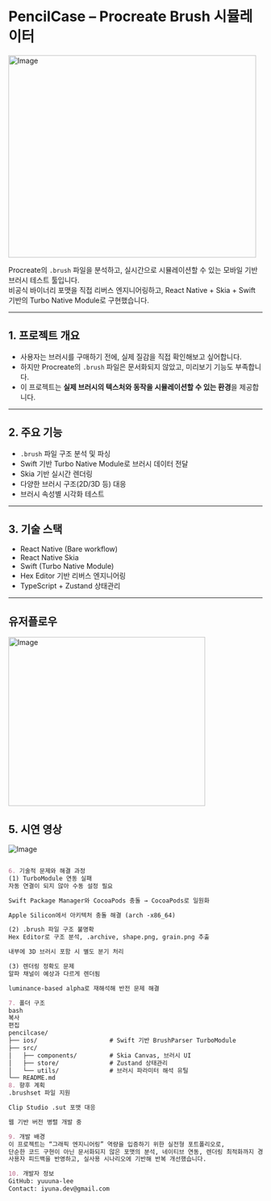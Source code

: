 # PencilCase – Procreate Brush 시뮬레이터



<img width="491" height="401" alt="Image" src="https://github.com/user-attachments/assets/1cc61470-589e-4573-8bd3-218dee7a2623" />





Procreate의 `.brush` 파일을 분석하고, 실시간으로 시뮬레이션할 수 있는 모바일 기반 브러시 테스트 툴입니다.  
비공식 바이너리 포맷을 직접 리버스 엔지니어링하고, React Native + Skia + Swift 기반의 Turbo Native Module로 구현했습니다.

---

## 1. 프로젝트 개요

- 사용자는 브러시를 구매하기 전에, 실제 질감을 직접 확인해보고 싶어합니다.
- 하지만 Procreate의 `.brush` 파일은 문서화되지 않았고, 미리보기 기능도 부족합니다.
- 이 프로젝트는 **실제 브러시의 텍스처와 동작을 시뮬레이션할 수 있는 환경**을 제공합니다.

---

## 2. 주요 기능

- `.brush` 파일 구조 분석 및 파싱
- Swift 기반 Turbo Native Module로 브러시 데이터 전달
- Skia 기반 실시간 렌더링
- 다양한 브러시 구조(2D/3D 등) 대응
- 브러시 속성별 시각화 테스트

---

## 3. 기술 스택

- React Native (Bare workflow)
- React Native Skia
- Swift (Turbo Native Module)
- Hex Editor 기반 리버스 엔지니어링
- TypeScript + Zustand 상태관리

---

## 유저플로우
<img width="390" height="335" alt="Image" src="https://github.com/user-attachments/assets/6e271571-88da-4c5e-871c-624544ddc4f6" />

## 5. 시연 영상
![Image](https://github.com/user-attachments/assets/e6e94464-636a-41f7-a9fc-813eb26a55ea)

```md

6. 기술적 문제와 해결 과정
(1) TurboModule 연동 실패
자동 연결이 되지 않아 수동 설정 필요

Swift Package Manager와 CocoaPods 충돌 → CocoaPods로 일원화

Apple Silicon에서 아키텍처 충돌 해결 (arch -x86_64)

(2) .brush 파일 구조 불명확
Hex Editor로 구조 분석, .archive, shape.png, grain.png 추출

내부에 3D 브러시 포함 시 별도 분기 처리

(3) 렌더링 정확도 문제
알파 채널이 예상과 다르게 렌더됨

luminance-based alpha로 재해석해 반전 문제 해결

7. 폴더 구조
bash
복사
편집
pencilcase/
├── ios/                    # Swift 기반 BrushParser TurboModule
├── src/
│   ├── components/         # Skia Canvas, 브러시 UI
│   ├── store/              # Zustand 상태관리
│   └── utils/              # 브러시 파라미터 해석 유틸
└── README.md
8. 향후 계획
.brushset 파일 지원

Clip Studio .sut 포맷 대응

웹 기반 버전 병렬 개발 중

9. 개발 배경
이 프로젝트는 “그래픽 엔지니어링” 역량을 입증하기 위한 실전형 포트폴리오로,
단순한 코드 구현이 아닌 문서화되지 않은 포맷의 분석, 네이티브 연동, 렌더링 최적화까지 경험한 과정을 담고 있습니다.
사용자 피드백을 반영하고, 실사용 시나리오에 기반해 반복 개선했습니다.

10. 개발자 정보
GitHub: yuuuna-lee
Contact: iyuna.dev@gmail.com
